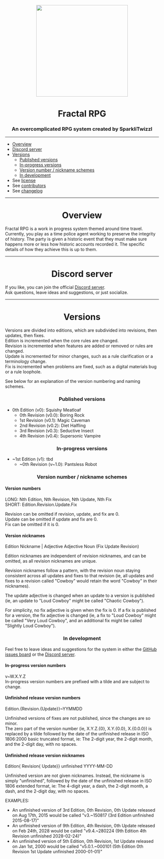 
<div align="center"><image width="300" src="./logo.png"></div>

<h1 align="center">Fractal RPG</h1>
<h3 align="center">An overcomplicated RPG system created by SparkliTwizzl</h3>

---

- [Overview](#overview)
- [Discord server](#discord-server)
- [Versions](#versions)
	- [Published versions](#published-versions)
	- [In-progress versions](#in-progress-versions)
	- [Version number / nickname schemes](#version-number--nickname-schemes)
	- [In development](#in-development)
 - See [license](LICENSE)
- See [contributors](CONTRIBUTORS.md)
- See [changelog](CHANGELOG.md)
 
 ---
 <h1 align="center">Overview</h1>
 
Fractal RPG is a work in progress system themed around time travel. Currently, you play as a time police agent working to preserve the integrity of history. The party is given a historic event that they must make sure happens more or less how historic accounts recorded it. The specific details of how they achieve this is up to them.

----
<h1 align="center">Discord server</h1>

If you like, you can join the official [Discord server](https://discord.gg/FMzqKDX).<br/>
Ask questions, leave ideas and suggestions, or just socialize.

---
<h1 align="center">Versions</h1>

Versions are divided into editions, which are subdivided into revisions, then updates, then fixes.<br/>
Edition is incremented when the core rules are changed.<br/>
Revision is incremented when features are added or removed or rules are changed.<br/>
Update is incremented for minor changes, such as a rule clarification or a terminology change.<br/>
Fix is incremented when problems are fixed, such as a digital materials bug or a rule loophole.

See below for an explanation of the version numbering and naming schemes.

<h3 align="center">Published versions</h3>

- 0th Edition (v0): Squishy Meatloaf
	- 0th Revision (v0.0): Boring Rock
	- 1st Revision (v0.1): Magic Caveman
	- 2nd Revision (v0.2): Diet Halfling
	- 3rd Revision (v0.3): Seductive Insect
	- 4th Revision (v0.4): Supersonic Vampire

<h3 align="center">In-progress versions</h3>

- ~1st Edition (v1): tbd
	- \~0th Revision (v\~1.0): Pantsless Robot

<h3 align="center">Version number / nickname schemes</h3>

<h4>Version numbers</h4>

LONG: Nth Edition, Nth Revision, Nth Update, Nth Fix<br/>
SHORT: Edition.Revision.Update.Fix

Revision can be omitted if revision, update, and fix are 0.<br/>
Update can be omitted if update and fix are 0.<br/>
Fix can be omitted if it is 0.

<h4>Version nicknames</h4>

Edition Nickname | Adjective Adjective Noun (Fix Update Revision)

Edition nicknames are independent of revision nicknames, and can be omitted, as all revision nicknames are unique.

Revision nicknames follow a pattern, with the revision noun staying consistent across all updates and fixes to that revision (ie, all updates and fixes to a revision called "Cowboy" would retain the word "Cowboy" in their nicknames).

The update adjective is changed when an update to a version is published (ie, an update to "Loud Cowboy" might be called "Chaotic Cowboy").

For simplicity, no fix adjective is given when the fix is 0. If a fix is published for a version, the fix adjective is  changed (ie, a fix to "Loud Cowboy" might be called "Very Loud Cowboy", and an additional fix might be called "Slightly Loud Cowboy").

<h3 align="center">In development</h3>

Feel free to leave ideas and suggestions for the system in either the [GitHub issues board](https://github.com/SparkliTwizzl/fractal-rpg/issues) or the [Discord server](https://discord.gg/FMzqKDX).

<h4>In-progress version numbers</h4>

v~W.X.Y.Z<br/>
In-progress version numbers are prefixed with a tilde and are subject to change.

<h4>Unfinished release version numbers</h4>

Edition.{Revision.{Update}}~YYMMDD

Unfinished versions of fixes are not published, since the changes are so minor.<br/>
The zero part of the version number (ie, X.Y.Z.{0}, X.Y.{0.0}, X.{0.0.0}) is replaced by a tilde followed by the date of the unfinished release in ISO 1806:2000 basic truncated format, ie: The 2-digit year, the 2-digit month, and the 2-digit day, with no spaces.

<h4>Unfinished release version nicknames</h4>

Edition{ Revision{ Update}} unfinished YYYY-MM-DD

Unfinished version are not given nicknames. Instead, the nickname is simply "unfinished", followed by the date of the unfinished release in ISO 1806 extended format, ie: The 4-digit year, a dash, the 2-digit month, a dash, and the 2-digit day, with no spaces.

EXAMPLES:

- An unfinished version of 3rd Edition, 0th Revision, 0th Update released on Aug 17th, 2015 would be called "v3.~150817 (3rd Edition unfinished 2015-08-17)"
- An unfinished version of 9th Edition, 4th Revision, 0th Update released on Feb 24th, 2028 would be called "v9.4.~280224 (9th Edition 4th Revision unfinished 2028-02-24)"
- An unfinished version of 5th Edition, 0th Revision, 1st Update released on Jan 1st, 2000 would be called "v5.0.1.~000101 (5th Edition 0th Revision 1st Update unfinished 2000-01-01)"
